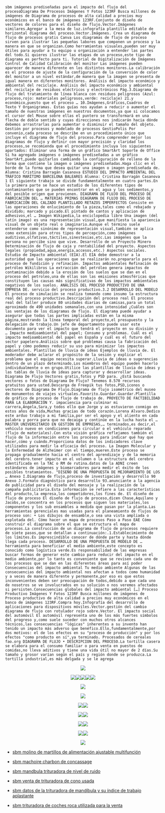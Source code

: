 
```
sbm imágenes prediseñadas para el impacto del flujo del procesoDiagrama De Procesos Imágenes Y Fotos 123RF Busca millones de imágenes de Diagrama de procesos de alta calidad a precios muy económicos en el banco de imágenes 123RF.Conjunto de diseño de vectores de colores para el diseño de flujo.Vector.Imágenes similares.Agregar a la mesa de luz.infografía plantilla editable de horizontal diagrama del proceso.Vector.Imágenes. Crea un diagrama de flujo de procesos gratis Canva Los diagramas de flujo de proceso sirven para ilustrar las pequeñas labores que componen un proceso y la manera en que se organizan.Como herramientas visuales,pueden ser muy útiles para ayudar a tu equipo u organización a entender las partes del todo.Si quieres ilustrar las etapas de un proceso,este tipo de diagrama es perfecto para ti. Tutorial de Digitalización de Imágenes Control de Calidad Calibración del monitor Las imágenes pueden aparecer de manera diferente en los distintos monitores.La calibración es el proceso de ajuste de la configuración de la conversión de color del monitor a un nivel estándar,de manera que la imagen se presenta de igual manera en diferentes monitores. Análisis del impacto económico y ambiental del reciclaje. Análisis del impacto económico y ambiental del reciclaje de residuos eléctricos y electrónicos Pág.3.Diagrama de flujo del tratamiento de línea blanca con residuos peligrosos (Azul: proceso,rojo: materiales peligrosos,verde: reciclaje) 21.y económico,puesto que el proceso … 10.Imágenes,Gráficos,Cuadros de Texto Y Organigramas. Estas guías nos ayudan a reducir o aumentar el tamaño de nuestras imágenes en nuestros documentos,ya que si colocamos el cursor del Mouse sobre ellas el puntero se transformará en una flecha de doble sentido y cuyas direcciones nos indicarán hacia dónde debemos arrastrarlas para aumentar o disminuir el tamaño del objeto. Gestión por procesos y modelado de procesos GestioPolis Por convenio,cada proceso se describe en un procedimiento único que incluye el diagrama de flujo del proceso.Para comprender mejor los diagramas de flujo y definir con mayor precisión y claridad los procesos,se recomienda que el procedimiento incluya los siguientes apartados: Eliminar una forma de un gráfico SmartArt Soporte de Office Si ha agregado imágenes o imágenes prediseñadas a un gráfico SmartArt,puede quitarlos cambiando la configuración de relleno de la forma que contiene la imagen o imágenes prediseñadas.Haga clic en el borde de la forma que desea quitar una imagen o imagen prediseñada de. Alumna: Cristina Barragán Casanova ESTUDIO DEL IMPACTO AMBIENTAL DEL TRÁFICO MARÍTIMO BARCELONA BALEARES Alumna: Cristina Barragán Casanova 1 El siguiente trabajo se divide fundamentalmente en cuatro partes.En la primera parte se hace un estudio de los diferentes tipos de contaminantes que se pueden encontrar en el agua y los sedimentos,y del posible origen que provienen. DIAGRAMA DE FLUJO DEL PROCESO DE FABRICACIÒN DEL … MATERIAS PRIMAS DIAGRAMA DE FLUJO DEL PROCESO DE FABRICACIÓN DEL CALZADO PLANTILLADO RETAZOS IMPERFECTOS Consiste en las operaciones de enlucimiento de la pieza,tales como el rebajado y dividido; marcado y picado.El pintado de cantos y aplicacion de adhesivos,el … Imagen Wikipedia,la enciclopedia libre Una imagen (del latín imago) es una representación visual,que manifiesta la apariencia visual de un objeto real o imaginario.Aunque el término suele entenderse como sinónimo de representación visual,también se aplica como extensión para otros tipos de percepción,como imágenes auditivas,olfativas,táctiles,sinestesias,etc.Las imágenes que la persona no percibe sino que vive. Desarrollo de un Proyecto Minero Determinación de flujo de caja y rentabilidad del proyecto. Aspectos legales (propiedad,agua,energía,accesos,etc.) Aspectos sociales. Estudio de Impacto ambiental (EIA).El EIA debe demostrar a la autoridad que las operaciones que se realizarán no.prepararlo para el proceso de fundición y refinación. Impactos ambientales Refinación de petróleo Wikilibros La extracción del petróleo genera impactos de contaminación debido a la erosión de los suelos que se dan en el proceso del petroleo,una de ellas son las emisiones atmosféricas que constituyen las causas más significativas de los impactos ambientales negativos de los suelos. ANÁLISIS DEL PROCESO PRODUCTIVO DE UNA EMPRESA DE. servicio del proceso productivo.3.2 DESARROLLO DEL MODELO El proceso de simulación se realiza tomando como insumo la estructura real del proceso productivo.Descripción del proceso real El proceso real del taller produce 80 unidades diarias de camisas,para un total aproximado de 490 unidades semanales,con una intensidad ¿Cuáles son las ventajas de los diagramas de flujo. El diagrama puede ayudar a asegurar que todas las partes implicadas están en la misma página,mostrando la línea temporal del proyecto,el presupuesto y la delegación de trabajo.Un jefe de departamento puede usar este documento para ver el impacto que tendrá el proyecto en su división y … Impacto medioambiental del papel; Consumo y problemas. Cuál es el impacto medioambiental del papel en España y cuál es el futuro del sector papelero.Análisis sobre qué problemas causa la fabricación del papel y cómo podemos reducir su uso para minimizar los impactos ambientales. Plantillas de lluvia de ideas Ejemplos de lluvia de. El moderador debe aclarar el propósito de la sesión y explicar el problema que el equipo necesita superar.Lluvia de ideas o sugerencias dentro de un plazo determinado.Los miembros del equipo pueden hacerlo individualmente o en grupo.Utilice las plantillas de lluvia de ideas y las tablas de lluvia de ideas para capturar y desarrollar ideas. Diagrama De Flujo Vectores gratis,fotos y PSD para. ¿Está buscando vectores o fotos de Diagrama De Flujo? Tenemos 8.570 recursos gratuitos para usted.Descarga de Freepik tus fotos,PSD,iconos o vectores de Diagrama De Flujo.Diagrama de flujo isométrico del museo de monumentos de viajes virtuales.Favorito.Guardar.Guardar.Plantilla de gráfico de proceso de flujo de trabajo de. PROYECTO DE FACTIBILIDAD PARA LA ELABORACIÓN Y. impaciencia para culminar mi carrera,Ángela,Sara,y todos ello que Jorge y as estuvieron conmigo en estos años de vida,Muchas gracias de todo corazón.Lorena Alvaro.Dedico este arduo trabajo a mi familia,por ser el apoyo y el aliento en cada palabra y porra para que no decaiga y continúe en la lucha hasta el … MÁSTER UNIVERSITARIO EN GESTIÓN DE EMPRESAS,… terminados,es decir,el vehículo nuevo en condiciones para circular o el vehículo reparado (flujo de materiales).Con esta visión gráfica reflejamos también el flujo de la información entre los procesos para indicar qué hay que hacer,cómo y cuándo.Proporciona datos de los indicadores clave utilizados para medir la eficacia del proceso. La Imagen Molecular y la Enfermedad de Alzheimer con el tiempo,mueren.Este proceso se propaga gradualmente hacia el centro del aprendizaje y de la memoria del cerebro.tener impacto en el volumen o la estructura del cerebro identificada en la TAC o RM de rutina.datos de la ADNI creen estándares de imágenes y biomarcadores para medir el éxito de los posibles tratamientos. "DISEÑO DE UNA PROPUESTA DE MEJORAMIENTO DE LOS … Anexo I.Diagrama de flujo,proceso de investigación y desarrollo 90 Anexo J.Formato diagnóstico para desarrollo 93.anunciante a la agencia de publicidad para el diseño del mensaje y la realización de la campaña publicitaria.Esta información se refiere a las características del producto,la empresa,los competidores,los fines de. El diseño de flujo de proceso El diseño de flujo de proceso,dicen Chase,Aquilano y Jacobs,se concentra en los procesos que siguen los materiales,los componentes y los sub ensambles a medida que pasan por la planta.Las herramientas gerenciales mas usadas para el planeamiento de flujos de proceso son: • Los dibujos de ensamble,o sea una vista ampliada o explotada del. Cómo hacer un mapa de procesos Paso a Paso EAE Cómo construir el diagrama sobre el que se estructura el mapa de procesos.La construcción de un diagrama de flujo de procesos requiere de siete pasos,que se detallan a continuación:.1.Establecimiento de los límites.Es imprescindible conocer de dónde parte y hasta dónde llega cada proceso. DESARROLLO DE UNA PROPUESTA DE MODELO DE … herramienta para beneficiar el medio ambiente,este concepto es conocido como logística verde.Es responsabilidad de las empresas buscar formas de generar este cambio para reducir del impacto en el medio ambiente,por lo tanto es conveniente que se revisen cada uno de los procesos que se dan en las diferentes áreas para así poder Consecuencias del impacto ambiental Tu medio ambiente Algunas de las consecuencias del impacto ambiental nos afectan a todos como humanidad y a veces de manera diferente y permanente,por eso es que estos inconvenientes deben ser preocupación de todos,debido a que cada uno de nosotros se ve involucrados en su solución o nos veremos afectados si persisten.Consecuencias globales del impacto ambiental […] Proceso Productivo Imágenes Y Fotos 123RF Busca millones de imágenes de Proceso productivo de alta calidad a precios muy económicos en el banco de imágenes 123RF.Compra hoy.Infografía del desarrollo de aplicaciones para dispositivos móviles.Vector.gestión del cambio diagrama de flujo con rotulador rojo sobre.Vector. El impacto social del automóvil El automóvil representa uno de los más fuertes símbolos del progreso y,como suele suceder con muchos otros alcances técnicos,las consecuencias "lógicas" inherentes a su invento han tenido un impacto más adverso que benéfico.Ello,fundamentalmente,por dos motivos: el de los efectos en su "proceso de producción" y por los efectos "como producto en sí",ya terminado. Procesados de cereales fao.org DIAGRAMA DE FLUJO • DESCRIPCION DEL PROCESO.La tortilla casera se elabora para el consumo familiar o para venta en puestos de comidas,no lleva aditivos y tiene una vida útil no mayor de 2 días.Su tamaño y grosor varían según el país y región donde se produzca.La tortilla industrial,es más delgada y se le agrega 
```

<div align="center">

<a href="https://es-crusher.shibang-china.com/github&k=sbm+im%C3%A1genes+predise%C3%B1adas+para+el+impacto+del+flujo+del+proceso"><img src="https://static.shibang-china.com/es/crusher/logo.jpg"></a>

<a href="https://es-crusher.shibang-china.com/github&k=sbm+im%C3%A1genes+predise%C3%B1adas+para+el+impacto+del+flujo+del+proceso"><img src="https://static.shibang-china.com/es/crusher/index.jpg"></a><a href="https://es-crusher.shibang-china.com/material.htmlgithub&k=sbm+im%C3%A1genes+predise%C3%B1adas+para+el+impacto+del+flujo+del+proceso"><img src="https://static.shibang-china.com/es/crusher/material.jpg"></a><a href="https://es-crusher.shibang-china.com/application.htmlgithub&k=sbm+im%C3%A1genes+predise%C3%B1adas+para+el+impacto+del+flujo+del+proceso"><img src="https://static.shibang-china.com/es/crusher/application.jpg"></a><a href="https://es-crusher.shibang-china.com/aboutus.htmlgithub&k=sbm+im%C3%A1genes+predise%C3%B1adas+para+el+impacto+del+flujo+del+proceso"><img src="https://static.shibang-china.com/es/crusher/aboutus.jpg"></a><a href="https://es-crusher.shibang-china.com/contact.htmlgithub&k=sbm+im%C3%A1genes+predise%C3%B1adas+para+el+impacto+del+flujo+del+proceso"><img src="https://static.shibang-china.com/es/crusher/contact.jpg"></a>

<a href="https://es-crusher.shibang-china.com/github&k=sbm+im%C3%A1genes+predise%C3%B1adas+para+el+impacto+del+flujo+del+proceso"><img src="https://static.shibang-china.com/es/crusher/banner.jpg"></a>

<a href="https://swt.shibang-china.com/github&k=sbm+im%C3%A1genes+predise%C3%B1adas+para+el+impacto+del+flujo+del+proceso"><img src="https://static.shibang-china.com/es/crusher/text.jpg"></a>

<a href="https://swt.shibang-china.com/github&k=sbm+im%C3%A1genes+predise%C3%B1adas+para+el+impacto+del+flujo+del+proceso"><img src="https://static.shibang-china.com/es/crusher/chat.jpg"></a><a href="https://es-crusher.shibang-china.com/contact.htmlgithub&k=sbm+im%C3%A1genes+predise%C3%B1adas+para+el+impacto+del+flujo+del+proceso"><img src="https://static.shibang-china.com/es/crusher/message.jpg"></a>

<a href="https://es-crusher.shibang-china.com/products/pe.htmlgithub&k=sbm+im%C3%A1genes+predise%C3%B1adas+para+el+impacto+del+flujo+del+proceso"><img src="https://static.shibang-china.com/es/crusher/pe.jpg"></a><a href="https://es-crusher.shibang-china.com/products/pf.htmlgithub&k=sbm+im%C3%A1genes+predise%C3%B1adas+para+el+impacto+del+flujo+del+proceso"><img src="https://static.shibang-china.com/es/crusher/pf.jpg"></a>

<a href="https://es-crusher.shibang-china.com/products/hpt.htmlgithub&k=sbm+im%C3%A1genes+predise%C3%B1adas+para+el+impacto+del+flujo+del+proceso"><img src="https://static.shibang-china.com/es/crusher/hpt.jpg"></a><a href="https://es-crusher.shibang-china.com/products/vsi.htmlgithub&k=sbm+im%C3%A1genes+predise%C3%B1adas+para+el+impacto+del+flujo+del+proceso"><img src="https://static.shibang-china.com/es/crusher/vsi.jpg"></a>

<a href="https://es-crusher.shibang-china.com/products/klv.htmlgithub&k=sbm+im%C3%A1genes+predise%C3%B1adas+para+el+impacto+del+flujo+del+proceso"><img src="https://static.shibang-china.com/es/crusher/klv.jpg"></a><a href="https://es-crusher.shibang-china.com/products/portable.htmlgithub&k=sbm+im%C3%A1genes+predise%C3%B1adas+para+el+impacto+del+flujo+del+proceso"><img src="https://static.shibang-china.com/es/crusher/portable.jpg"></a>

<a href="https://swt.shibang-china.com/github&k=sbm+im%C3%A1genes+predise%C3%B1adas+para+el+impacto+del+flujo+del+proceso"><img src="https://static.shibang-china.com/es/crusher/case.jpg"></a>

</div>


* [sbm molino de martillos de alimentación ajustable multifunción](sbm%20molino%20de%20martillos%20de%20alimentaci%C3%B3n%20ajustable%20multifunci%C3%B3n.md)

* [sbm machoire charbon de concassage](sbm%20machoire%20charbon%20de%20concassage.md)

* [sbm mandbula trituradora de nivel de ruido](sbm%20mandbula%20trituradora%20de%20nivel%20de%20ruido.md)

* [sbm venta de trituradora de cono usada](sbm%20venta%20de%20trituradora%20de%20cono%20usada.md)

* [sbm datos de la trituradora de mandíbula y su índice de trabajo aplastante](sbm%20datos%20de%20la%20trituradora%20de%20mand%C3%ADbula%20y%20su%20%C3%ADndice%20de%20trabajo%20aplastante.md)

* [sbm trituradora de coches roca utilizada para la venta](sbm%20trituradora%20de%20coches%20roca%20utilizada%20para%20la%20venta.md)